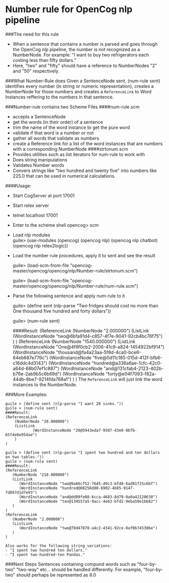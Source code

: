 # Number rule for OpenCog nlp pipeline

###The need for this rule

- When a sentence that contains a number is parsed and goes through the OpenCog nlp pipeline, the number is not recognized as a NumberNode.
	For example: “I want to buy two refrigerators each costing less than fifty dollars.”
- Here, "two" and "fifty" should have a reference to NumberNodes "2" and "50" respectively.

###What Number-Rule does 
Given a SentenceNode sent, (num-rule sent) identifies every number (in string or numeric representation), creates a NumberNode for those numbers and creates a `ReferenceLink` to Word Instances reffering to the numbers in that sentence.

###Number-rule contains two Scheme Files
####num-rule.scm
- accepts a SentenceNode
- get the words (in their order) of a sentence
- trim the name of the word instance to get the pure word
- validate if that word is a number or not
- gather all words that validate as numbers
- create a Reference link for a list of the word instances that are numbers with a corresponding NumberNode
####strtonum.scm
- Provides utilities such as list iterators for num-rule to work with
- Does string manipulations
- Validates Number words
- Convers strings like "two hundred and twenty five" into numbers like 225.0 that can be used in numerical calculations.

####Usage:

- Start CogServer at port 17001
- Start relex server
- telnet localhost 17001
- Enter to the scheme shell 
	opencog> scm
- Load nlp modules	
	guile> (use-modules (opencog) (opencog nlp) (opencog nlp chatbot) (opencog nlp relex2logic))
- Load the number rule procedures, apply it to sent and see the result

	guile> (load-scm-from-file "opencog-master/opencog/opencog/nlp/Number-rule/strtonum.scm")
  
	guile> (load-scm-from-file "opencog-master/opencog/opencog/nlp/Number-rule/num-rule.scm")
  
- Parse the following sentence and apply num-rule to it

  	guile> (define sent (nlp-parse "Two fridges should cost no more than One thousand five hundred and forty dollars"))
	
	guile> (num-rule sent)

	####Result:
	(ReferenceLink
	   (NumberNode "2.000000")
	   (ListLink
	      (WordInstanceNode "two@6bfa91d4-c857-4f7e-9041-92cb4bc76f75")
	   )
	)
	(ReferenceLink
	   (NumberNode "1540.000000")
	   (ListLink
	      (WordInstanceNode "One@4f9f0cb2-2006-41c8-a824-1454922bf914")
	      (WordInstanceNode "thousand@fa4a23aa-5f8d-4ca0-bce6-64eb687e776c")
	      (WordInstanceNode "five@0d11c185-015d-412f-bfb6-c16ddc4d3143")
	      (WordInstanceNode "hundred@a336a6ae-1cfc-42c0-a64d-68b07ef1c887")
	      (WordInstanceNode "and@131cfab4-2123-402b-b76e-2ab9b5c6b69d")
	      (WordInstanceNode "forty@e04f7093-f82a-44db-8be7-9214fda768a1")
	   )
	)
	The `ReferenceLink` will just link the word instances to the NumberNode.

###More Examples:
	
	guile > (define sent (nlp-parse "I want 20 sinks."))
	guile > (num-rule sent)
	####Result: 
	(ReferenceLink
   		(NumberNode "20.000000")
   		(ListLink
      			(WordInstanceNode "20@5943eda7-9507-43e0-8bfb-65f4e8e954ae")
   		)
	)
	
	guile > (define sent (nlp-parse "I spent two hundred and ten dollars on two tables."))
	guile > (num-rule sent)
	####Result: 
	(ReferenceLink
	   (NumberNode "210.000000")
	   (ListLink
	      (WordInstanceNode "two@9a66cf52-7645-49c3-bf48-6ad81f25c6bf")
	      (WordInstanceNode "hundred@08256d80-6902-4b85-9147-7d897d1d7e93")
	      (WordInstanceNode "and@dd09fe08-6cca-4683-8d79-0a0a42120638")
	      (WordInstanceNode "ten@134557a5-9acc-4e63-bfd2-9eba59e1bb82")
	   )
	)
	(ReferenceLink
	   (NumberNode "2.000000")
	   (ListLink
	      (WordInstanceNode "two@78d47878-a4c2-4341-92ce-0af0b745306e")
	   )
	)
	
	Also works for the following string variations:
	- "I spent two hundred ten dollars."
	- "I spent two-hundred-ten Pandas."

###Next Steps
Sentences containing compund words such as "four-by-two" "two-way" etc...
should be handled differently.
	For example, "four-by-two" should perhaps be represented as 8.0
